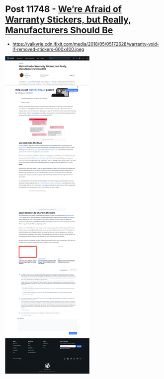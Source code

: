 # Post 11748 - [We’re Afraid of Warranty Stickers, but Really, Manufacturers Should Be](https://www.ifixit.com/News/11748/warranty-stickers-are-illegal)

- https://valkyrie.cdn.ifixit.com/media/2018/05/05172628/warranty-void-if-removed-stickers-600x400.jpeg

![screencap](screenshots/01fb30a1-c6ff-4421-a018-53300d2534e8.png)
